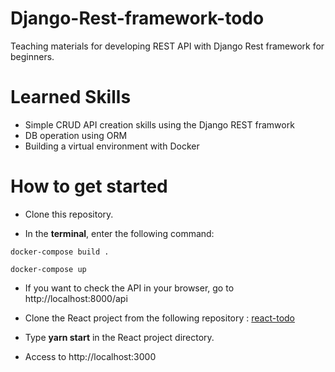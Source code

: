 # Django-Rest-framework-todo

Teaching materials for developing REST API with Django Rest framework for beginners.

# Learned Skills

- Simple CRUD API creation skills using the Django REST framwork
- DB operation using ORM
- Building a virtual environment with Docker

# How to get started

- Clone this repository.

- In the **terminal**, enter the following command:

```
docker-compose build .

docker-compose up
```

- If you want to check the API in your browser, go to http://localhost:8000/api

- Clone the React project from the following repository : [react-todo](https://github.com/Naoya-abe/react-todo)

- Type **yarn start** in the React project directory.

- Access to http://localhost:3000
